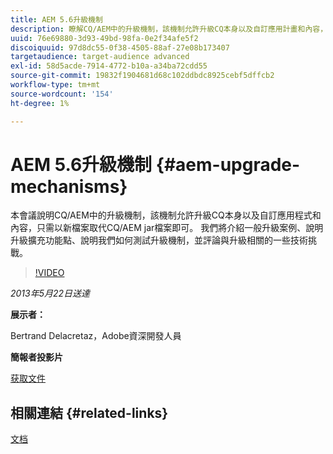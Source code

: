 ```yaml
---
title: AEM 5.6升級機制
description: 瞭解CQ/AEM中的升級機制，該機制允許升級CQ本身以及自訂應用計畫和內容，只需將CQ/AEM jar檔案替換為新的檔案即可。 我們將介紹一般升級案例、說明升級擴充功能點、說明我們如何測試升級機制，並評論與升級相關的一些技術挑戰。
uuid: 76e69880-3d93-49bd-98fa-0e2f34afe5f2
discoiquuid: 97d8dc55-0f38-4505-88af-27e08b173407
targetaudience: target-audience advanced
exl-id: 58d5acde-7914-4772-b10a-a34ba72cdd55
source-git-commit: 19832f1904681d68c102ddbdc8925cebf5dffcb2
workflow-type: tm+mt
source-wordcount: '154'
ht-degree: 1%

---
```


# AEM 5.6升級機制 {#aem-upgrade-mechanisms}

本會議說明CQ/AEM中的升級機制，該機制允許升級CQ本身以及自訂應用程式和內容，只需以新檔案取代CQ/AEM jar檔案即可。 我們將介紹一般升級案例、說明升級擴充功能點、說明我們如何測試升級機制，並評論與升級相關的一些技術挑戰。

>[!VIDEO](https://video.tv.adobe.com/v/19576/?quality=9)

*2013年5月22日送達*

**展示者：**

Bertrand Delacretaz，Adobe資深開發人員

**簡報者投影片**

[获取文件](assets/cqgems-bdelacretaz-cq-upgrades-2013-05-22.pdf)

## 相關連結 {#related-links}

[文档](http://docs.adobe.com/docs/en/cq/current/deploying/upgrading.html)

<!--
[Get back to the Overview](https://helpx.adobe.com/experience-manager/kt/eseminars/gems/aem-index.html)
-->
